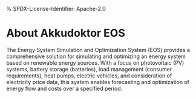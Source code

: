 % SPDX-License-Identifier: Apache-2.0

# About Akkudoktor EOS

The Energy System Simulation and Optimization System (EOS) provides a comprehensive solution for
simulating and optimizing an energy system based on renewable energy sources. With a focus on
photovoltaic (PV) systems, battery storage (batteries), load management (consumer requirements),
heat pumps, electric vehicles, and consideration of electricity price data, this system enables
forecasting and optimization of energy flow and costs over a specified period.
